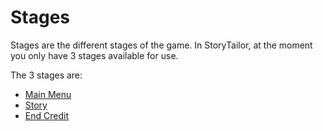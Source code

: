 # Stages

Stages are the different stages of the game. In StoryTailor, 
at the moment you only have 3 stages available for use.

The 3 stages are:
- [Main Menu](Main-Menu.md)
- [Story](Story.md)
- [End Credit](Credits.md)
